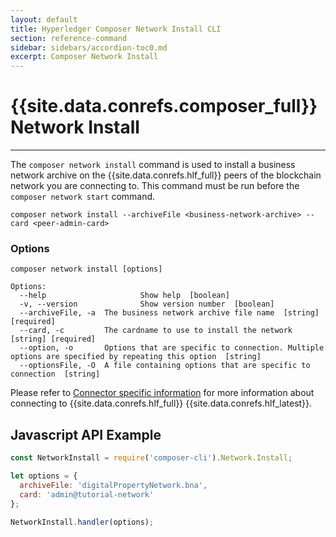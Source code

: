 ```yaml
---
layout: default
title: Hyperledger Composer Network Install CLI
section: reference-command
sidebar: sidebars/accordion-toc0.md
excerpt: Composer Network Install
---
```


# {{site.data.conrefs.composer_full}} Network Install

---

The `composer network install` command is used to install a business network archive on the {{site.data.conrefs.hlf_full}} peers of the blockchain network you are connecting to. This command must be run before the `composer network start` command.

```
composer network install --archiveFile <business-network-archive> --card <peer-admin-card>
```

### Options
```
composer network install [options]

Options:
  --help                     Show help  [boolean]
  -v, --version              Show version number  [boolean]
  --archiveFile, -a  The business network archive file name  [string] [required]
  --card, -c         The cardname to use to install the network  [string] [required]
  --option, -o       Options that are specific to connection. Multiple options are specified by repeating this option  [string]
  --optionsFile, -O  A file containing options that are specific to connection  [string]  
```

Please refer to [Connector specific information](../managing/connector-information.html) for more information about connecting to {{site.data.conrefs.hlf_full}} {{site.data.conrefs.hlf_latest}}.

## Javascript API Example

``` javascript
const NetworkInstall = require('composer-cli').Network.Install;

let options = {
  archiveFile: 'digitalPropertyNetwork.bna',
  card: 'admin@tutorial-network'
};

NetworkInstall.handler(options);
```
